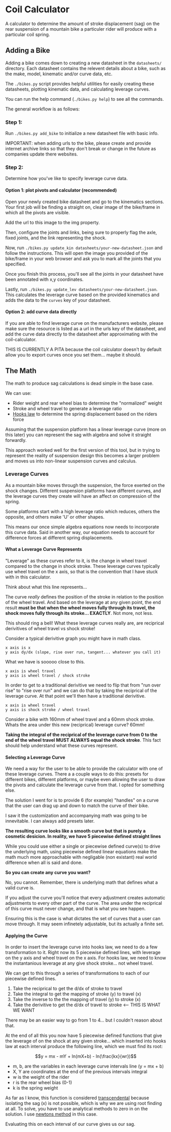 # Coil Calculator

A calculator to determine the amount of stroke displacement (sag) on the
rear suspension of a mountain bike a particuler rider will produce with a
particular coil spring.

## Adding a Bike

Adding a bike comes down to creating a new datasheet in the `datasheets/`
directory. Each datasheet contains the relevent details about a bike, such as
the make, model, kinematic and/or curve data, etc.

The `./bikes.py` script provides helpful utilities for easily creating these
datasheets, plotting kinematic data, and calculating leverage curves.

You can run the help command (`./bikes.py help`) to see all the commands.

The general workflow is as follows:

### Step 1:

Run `./bikes.py add_bike` to initialize a new datasheet file with basic info.

IMPORTANT: when adding urls to the bike, please create and provide internet
archive links so that they don't break or change in the future as companies
update there websites.

### Step 2:

Determine how you've like to specify leverage curve data.

#### Option 1: plot pivots and calculator (recommended)

Open your newly created bike datasheet and go to the kinematics sections. Your
first job will be finding a straight on, clear image of the bike/frame in which
all the pivots are visible.

Add the url to this image to the img property.

Then, configure the joints and links, being sure to properly flag the axle,
fixed joints, and the link representing the shock.

Now, run `./bikes.py update_kin datasheets/your-new-datasheet.json` and follow
the instructions. This will open the image you provided of the bike/frame in
your web browser and ask you to mark all the joints that you specified.

Once you finish this process, you'll see all the joints in your datasheet have
been annotated with x,y coordinates.

Lastly, run `./bikes.py update_lev datasheets/your-new-datasheet.json`. This
calculates the leverage curve based on the provided kinematics and adds the data
to the `curves` key of your datasheet.

#### Option 2: add curve data directly

If you are able to find leverage curve on the manufacturers website, please
make sure the resource is listed as a url in the urls key of the datasheet, and
add the curve data directly to the datasheet after approximating with the
coil-calculator.

THIS IS CURRENTLY A PITA because the coil calculator doesn't by default allow
you to export curves once you set them... maybe it should.

## The Math

The math to produce sag calculations is dead simple in the base case.

We can use:

- Rider weight and rear wheel bias to determine the "normalized" weight
- Stroke and wheel travel to generate a leverage ratio
- [Hooks law](https://en.wikipedia.org/wiki/Hooke%27s_law) to determine
the spring displacement based on the riders force

Assuming that the suspension platform has a linear leverage curve (more on
this later) you can represent the sag with algebra and solve it straight
forwardly.

This approach worked well for the first version of this tool, but in
trying to represent the reality of suspension design this becomes a larger
problem and moves us into non-linear suspension curves and calculus.

### Leverage Curves

As a mountain bike moves through the suspension, the force exerted on
the shock changes. Different suspension platforms have different curves,
and the leverage curves they create will have an affect on compression of
the spring.

Some platforms start with a high leverage ratio which reduces, others the
opposite, and others make 'U' or other shapes.

This means our once simple algebra equations now needs to incorporate this curve
data. Said in another way, our equation needs to account for difference forces
at different spring displacements.

#### What a Leverage Curve Represents

"Leverage" as these curves refer to it, is the change in wheel travel compared
to the change in shock stroke. These leverage curves typically use wheel travel
on the x axis, so that is the convention that I have stuck with in this calculator.

Think about what this line represents...

The curve *really* defines the position of the stroke in relation to the position of
the wheel travel. And based on the leverage at any given point, the end result
**must be that when the wheel moves fully through its travel, the shock moves
fully through its stroke... EXACTLY**. Not more, not less.

This should ring a bell! What these leverage curves really are, are reciprical
derivitives of wheel travel vs shock stroke!

Consider a typical derivitive graph you might have in math class.

```
x axis is x
y axis dy/dx (slope, rise over run, tangent... whatever you call it)
```

What we have is sooooo close to this.

```
x axis is wheel travel
y axis is wheel travel / shock stroke
```

In order to get to a traditional derivitive we need to flip that from "run
over rise" to "rise over run" and we can do that by taking the reciprical of
the leverage curve. At that point we'll then have a traditional derivitive.

```
x axis is wheel travel
y axis is shock stroke / wheel travel
```

Consider a bike with 160mm of wheel travel and a 60mm shock stroke. Whats the
area under this new (reciprical) leverage curve? 60mm!

**Taking the integral of the reciprical of the leverage curve from 0 to the 
end of the wheel travel MUST ALWAYS equal the shock stroke**. This fact should
help understand what these curves represent.


#### Selecting a Leverage Curve

We need a way for the user to be able to provide the calculator with one of
these leverage curves. There a a couple ways to do this: presets for different
bikes, different platforms, or maybe even allowing the user to draw the pivots
and calculate the leverage curve from that. I opted for something else.

The solution I went for is to provide 6 (for example) "handles" on a curve
that the user can drag up and down to match the curve of their bike.

I saw it the customization and accompanying math was going to be innevitable.
I can always add presets later.

**The resulting curve looks like a smooth curve but that is purely a cosmetic
desicion. In reality, we have 5 piecewise defined straight lines**

While you could use either a single or piecewise defined curve(s) to drive 
the underlying math, using piecewise defined linear equations make the math
much more approachable with negligable (non existant) real world difference
when all is said and done.

**So you can create any curve you want?**

No, you cannot. Remember, there is underlying math that defines what a valid
curve is.

If you adjust the curve you'll notice that every adjustment creates automatic
adjustments to every other part of the curve. The area under the reciprical of
this curve must never change, and that is what you see happen.

Ensuring this is the case is what dictates the set of curves that a user can
move through. It may seem infinetely adjustable, but its actually a finite set.


#### Applying the Curve

In order to insert the leverage curve into hooks law, we need to do a few
transformation to it. Right now its 5 piecewise defined lines, with leverage on
the y axis and wheel travel on the x axis. For hooks law, we need to know the
instantanious leverage at any give shock stroke... not wheel travel.

We can get to this through a series of transformations to each of our piecewise
defined lines.

1. Take the reciprical to get the d/dx of stroke to travel
2. Take the integral to get the mapping of stroke (y) to travel (x)
3. Take the inverse to the the mapping of travel (y) to stroke (x)
4. Take the derivitive to get the d/dx of travel to stroke  <-- THIS IS WHAT WE WANT

There may be an easier way to go from 1 to 4... but I couldn't reason about that.

At the end of all this you now have 5 piecewise defined functions that give
the leverage of on the shock at any given stroke... which inserted into hooks
law at each interval produce the following line, which we must find its root:

$$y = mx - mY + ln(mX+b) - ln(\frac{kx}{wr})$$

- m, b, are the variables in each leverage curve intervals line (y = mx + b)
- X, Y are coordinates at the end of the previous intervals integral
- w is the weight of the rider
- r is the rear wheel bias (0-1)
- k is the spring weight

As far as I know, this function is considered [transcendental](https://en.wikipedia.org/wiki/Transcendental_function)
because isolating the sag (x) is not possible, which is why we are using root
finding at all. To solve, you have to use analytical methods to zero in on the
solution. I use [newtons method](https://en.wikipedia.org/wiki/Newton%27s_method)
in this case.

Evaluating this on each interval of our curve gives us our sag.
